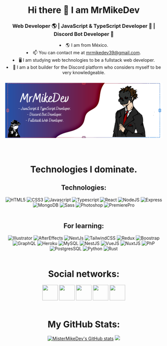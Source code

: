 <h1 align="center">Hi there 👋 I am MrMikeDev</h1>

<h3 align="center">Web Developer 🌎 | JavaScript & TypeScript Developer 💙 | Discord Bot Developer 🤖</h3>

<div align="center">
    <li>🌎  I am from México.</li>
    <li>📫  You can contact me at <a href="mrmikedev39@gmail.com">mrmikedev39@gmail.com</a>.</li>
    <li>🖥  I am studying web technologies to be a fullstack web developer.</li>
    <li>🤖  I am a bot builder for the Discord platform who considers myself to be very knowledgeable.</li>
</div>
 
<div align="center">
    <img
        src="./assets/MrMikeDev.png"
        alt="MrMikeDev's Banner"
        style="padding: 25px 0"
    />
</div>
<br />
<h1 align="center">Technologies I dominate.</h1>

<div align="center">
    <h2>Technologies:</h2>
    <img src="https://raw.githubusercontent.com/danielcranney/readme-generator/main/public/icons/skills/html5-colored.svg" width="50" height="50" alt="HTML5" />
    <img src="https://raw.githubusercontent.com/danielcranney/readme-generator/main/public/icons/skills/css3-colored.svg" width="50" height="50" alt="CSS3" />
    <img src="https://raw.githubusercontent.com/danielcranney/readme-generator/main/public/icons/skills/javascript-colored.svg" width="50" height="50" alt="Javascript" />
    <img src="https://raw.githubusercontent.com/danielcranney/readme-generator/main/public/icons/skills/typescript-colored.svg" width="50" height="50" alt="Typescript" />
    <img src="https://raw.githubusercontent.com/danielcranney/readme-generator/main/public/icons/skills/react-colored.svg" width="50" height="50" alt="React" />
    <img src="https://raw.githubusercontent.com/danielcranney/readme-generator/main/public/icons/skills/nodejs-colored.svg" width="50" height="50" alt="NodeJS" />
    <img src="https://raw.githubusercontent.com/danielcranney/readme-generator/main/public/icons/skills/express-colored.svg" width="50" height="50" alt="Express" />
    <img src="https://raw.githubusercontent.com/danielcranney/profileme-dev/main/public/icons/skills/mongodb-colored.svg" width="50" height="50" alt="MongoDB" />
    <img src="https://raw.githubusercontent.com/danielcranney/profileme-dev/main/public/icons/skills/sass-colored.svg" width="50" height="50" alt="Sass" />
    <img src="https://raw.githubusercontent.com/danielcranney/profileme-dev/main/public/icons/skills/photoshop-colored.svg" width="50" height="50" alt="Photoshop" />
    <img src="https://raw.githubusercontent.com/danielcranney/profileme-dev/main/public/icons/skills/premierepro-colored.svg" width="50" height="50" alt="PremierePro" />
</div>
<br/>
<div align="center">
    <h2>For learning:</h2>
    <img src="https://raw.githubusercontent.com/danielcranney/profileme-dev/main/public/icons/skills/illustrator-colored.svg" width="50" height="50" alt="Illustrator" />
    <img src="https://raw.githubusercontent.com/danielcranney/profileme-dev/main/public/icons/skills/aftereffects-colored.svg" width="50" height="50" alt="AfterEffects" />
    <img src="https://raw.githubusercontent.com/danielcranney/readme-generator/main/public/icons/skills/nextjs-colored.svg" width="50" height="50" alt="NextJs" />
    <img src="https://raw.githubusercontent.com/danielcranney/readme-generator/main/public/icons/skills/tailwindcss-colored.svg" width="50" height="50" alt="TailwindCSS" />
    <img src="https://raw.githubusercontent.com/danielcranney/readme-generator/main/public/icons/skills/redux-colored.svg" width="50" height="50" alt="Redux" />
    <img src="https://raw.githubusercontent.com/danielcranney/profileme-dev/main/public/icons/skills/bootstrap-colored.svg" width="50" height="50" alt="Boostrap" />
    <img src="https://raw.githubusercontent.com/danielcranney/profileme-dev/main/public/icons/skills/graphql-colored.svg" width="50" height="50" alt="GraphQL" />
    <img src="https://raw.githubusercontent.com/danielcranney/profileme-dev/main/public/icons/skills/heroku-colored.svg" width="50" height="50" alt="Heroku" />
    <img src="https://raw.githubusercontent.com/danielcranney/profileme-dev/main/public/icons/skills/mysql-colored.svg" width="50" height="50" alt="MySQL" />
    <img src="https://raw.githubusercontent.com/danielcranney/profileme-dev/main/public/icons/skills/nestjs-colored.svg" width="50" height="50" alt="NestJS" />
    <img src="https://raw.githubusercontent.com/danielcranney/profileme-dev/main/public/icons/skills/vuejs-colored.svg" width="50" height="50" alt="VueJS" />
    <img src="https://raw.githubusercontent.com/danielcranney/profileme-dev/main/public/icons/skills/nuxtjs-colored.svg" width="50" height="50" alt="NuxtJS" />
    <img src="https://raw.githubusercontent.com/danielcranney/profileme-dev/main/public/icons/skills/php-colored.svg" width="50" height="50" alt="PhP" />
    <img src="https://raw.githubusercontent.com/danielcranney/profileme-dev/main/public/icons/skills/postgresql-colored.svg" width="50" height="50" alt="PostgresSQL" />
    <img src="https://raw.githubusercontent.com/danielcranney/profileme-dev/main/public/icons/skills/python-colored.svg" width="50" height="50" alt="Python" />
    <img src="https://raw.githubusercontent.com/danielcranney/profileme-dev/main/public/icons/skills/rust-colored.svg" width="50" height="50" alt="Rust" />
</div>
<br/>
<div align="center">
    <h1 align="center">Social networks:</h1>
    <a href="https://www.github.com/MisterMikeDev" target="_blank"rel="noreferrer"><img src="https://raw.githubusercontent.com/danielcranney/readme-generator/main/public/icons/socials/github.svg" width="50" height="50"/></a>
    <a href="https://www.linkedin.com/in/mrmikedev-626259237/" target="_blank" rel="noreferrer"><img src="https://raw.githubusercontent.com/danielcranney/readme-generator/main/public/icons/socials/linkedin.svg" width="50" height="50"/></a>
    <a href="https://www.stackoverflow.com/users/17969063/mrmikedev" target="_blank" rel="noreferrer"><img src="https://raw.githubusercontent.com/danielcranney/readme-generator/main/public/icons/socials/stackoverflow.svg" width="50" height="50"/></a>
    <a href="https://www.twitter.com/@MrMike_Official" target="_blank" rel="noreferrer"><img src="https://raw.githubusercontent.com/danielcranney/readme-generator/main/public/icons/socials/twitter.svg" width="50" height="50"/></a>
    <a href="https://www.discord.com/users/437308398845952001" target="_blank" rel="noreferrer"><img src="https://raw.githubusercontent.com/danielcranney/profileme-dev/main/public/icons/socials/discord.svg" width="50" height="50"/></a>
</div>
<br/>
<div align="center">
    <h1 align="center">My GitHub Stats:</h1>
    <a href="http://www.github.com/MisterMikeDev"><img src="https://github-readme-stats.vercel.app/api?username=MisterMikeDev&show_icons=true&hide=&count_private=true&title_color=84cc16&text_color=ffffff&icon_color=facc15&bg_color=27272a&hide_border=true&show_icons=true" alt="MisterMikeDev's GitHub stats" /></a>
    <a href="http://www.github.com/MisterMikeDev"><img src="https://github-readme-streak-stats.herokuapp.com/?user=MisterMikeDev&stroke=ffffff&background=27272a&ring=84cc16&fire=84cc16&currStreakNum=ffffff&currStreakLabel=84cc16&sideNums=ffffff&sideLabels=ffffff&dates=ffffff&hide_border=true" /></a>
</div>